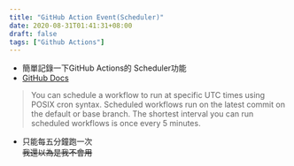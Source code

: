 ```yaml
---
title: "GitHub Action Event(Scheduler)"
date: 2020-08-31T01:41:31+08:00
draft: false
tags: ["Github Actions"]
---
```


* 簡單記錄一下GitHub Actions的 Scheduler功能
* [GitHub Docs](https://docs.github.com/en/actions/reference/events-that-trigger-workflows#schedule)
> You can schedule a workflow to run at specific UTC times using POSIX cron syntax. Scheduled workflows run on the latest commit on the default or base branch. The shortest interval you can run scheduled workflows is once every 5 minutes.
* 只能每五分鐘跑一次  
~~我還以為是我不會用~~

